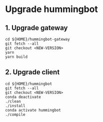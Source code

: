 # Upgrade hummingbot

## 1. Upgrade gateway

```shell
cd ${HOME}/hummingbot-gateway
git fetch --all
git checkout <NEW-VERSION>
yarn
yarn build
```

## 2. Upgrade client

```shell
cd ${HOME}/hummingbot
git fetch --all
git checkout <NEW-VERSION>
conda deactivate
./clean
./install
conda activate hummingbot
./compile
```
